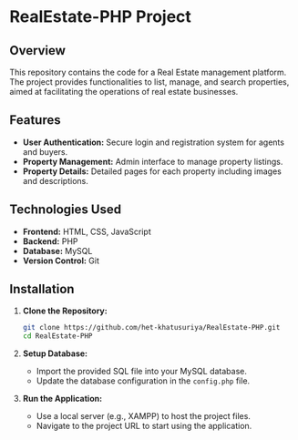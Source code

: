 # RealEstate-PHP Project

## Overview
This repository contains the code for a Real Estate management platform. The project provides functionalities to list, manage, and search properties, aimed at facilitating the operations of real estate businesses.

## Features
- **User Authentication:** Secure login and registration system for agents and buyers.
- **Property Management:** Admin interface to manage property listings.
- **Property Details:** Detailed pages for each property including images and descriptions.

## Technologies Used
- **Frontend:** HTML, CSS, JavaScript
- **Backend:** PHP
- **Database:** MySQL
- **Version Control:** Git

## Installation

1. **Clone the Repository:**
   ```sh
   git clone https://github.com/het-khatusuriya/RealEstate-PHP.git
   cd RealEstate-PHP
   ```

2. **Setup Database:**
   - Import the provided SQL file into your MySQL database.
   - Update the database configuration in the `config.php` file.

3. **Run the Application:**
   - Use a local server (e.g., XAMPP) to host the project files.
   - Navigate to the project URL to start using the application.
